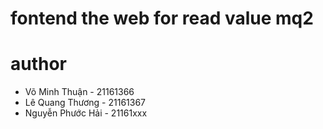 # fontend the web for read value mq2 



# author
* Võ Minh Thuận - 21161366
* Lê Quang Thương - 21161367
* Nguyễn Phước Hải - 21161xxx